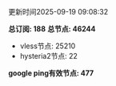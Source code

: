 更新时间2025-09-19 09:08:32

**总订阅: 188**
**总节点: 46244**
- vless节点: 25210
- hysteria2节点: 22

**google ping有效节点: 477**
